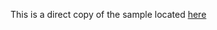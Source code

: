 This is a direct copy of the sample located [here](https://android.googlesource.com/platform/development/+/master/samples/WiFiDirectServiceDiscovery?autodive=0%2F%2F%2F)